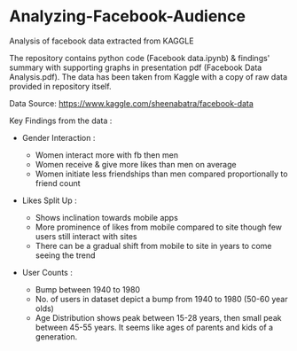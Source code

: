 # Analyzing-Facebook-Audience
Analysis of facebook data extracted from KAGGLE

The repository contains python code (Facebook data.ipynb) & findings' summary with supporting graphs in presentation pdf (Facebook Data Analysis.pdf). The data has been taken from Kaggle with a copy of raw data provided in repository itself.

Data Source: https://www.kaggle.com/sheenabatra/facebook-data

Key Findings from the data :

* Gender Interaction :
	* Women interact more with fb then men
	* Women receive & give more likes than men on average
	* Women initiate less friendships than men compared proportionally to friend count
	
* Likes Split Up :
	* Shows inclination towards mobile apps
	* More prominence of likes from mobile compared to site though few users still interact with sites
	* There can be a gradual shift from mobile to site in years to come seeing the trend

* User Counts :
	* Bump between 1940 to 1980
	* No. of users in dataset depict a bump from 1940 to 1980 (50-60 year olds)
	* Age Distribution shows peak between 15-28 years, then small peak between 45-55 years. It seems like ages of parents and kids of a generation.

